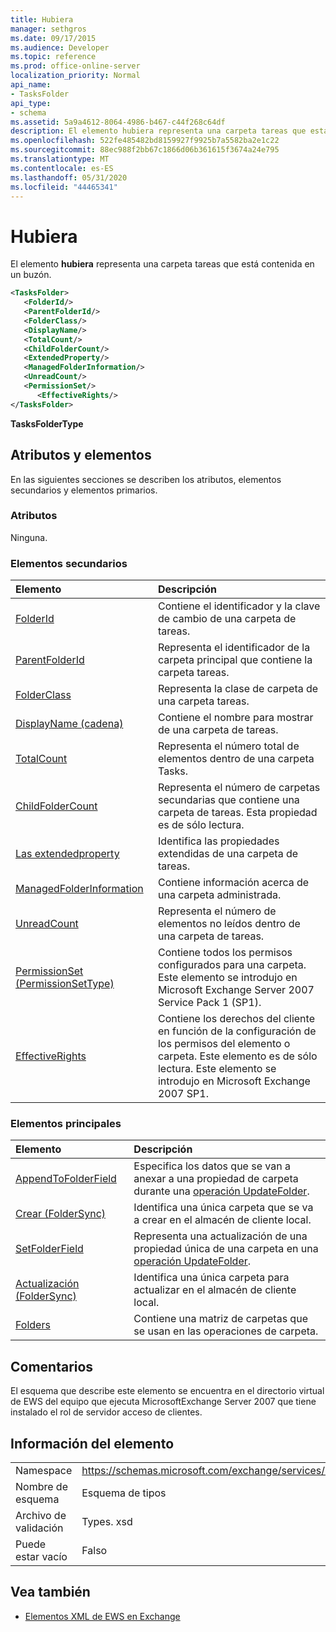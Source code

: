 ```yaml
---
title: Hubiera
manager: sethgros
ms.date: 09/17/2015
ms.audience: Developer
ms.topic: reference
ms.prod: office-online-server
localization_priority: Normal
api_name:
- TasksFolder
api_type:
- schema
ms.assetid: 5a9a4612-8064-4986-b467-c44f268c64df
description: El elemento hubiera representa una carpeta tareas que está contenida en un buzón.
ms.openlocfilehash: 522fe485482bd8159927f9925b7a5582ba2e1c22
ms.sourcegitcommit: 88ec988f2bb67c1866d06b361615f3674a24e795
ms.translationtype: MT
ms.contentlocale: es-ES
ms.lasthandoff: 05/31/2020
ms.locfileid: "44465341"
---
```

# <a name="tasksfolder"></a>Hubiera

El elemento **hubiera** representa una carpeta tareas que está contenida en un buzón. 
  
```xml
<TasksFolder>
   <FolderId/>
   <ParentFolderId/>
   <FolderClass/>
   <DisplayName/>
   <TotalCount/>
   <ChildFolderCount/>
   <ExtendedProperty/>
   <ManagedFolderInformation/>
   <UnreadCount/>
   <PermissionSet/>
      <EffectiveRights/>
</TasksFolder>
```

**TasksFolderType**

## <a name="attributes-and-elements"></a>Atributos y elementos

En las siguientes secciones se describen los atributos, elementos secundarios y elementos primarios.
  
### <a name="attributes"></a>Atributos

Ninguna.
  
### <a name="child-elements"></a>Elementos secundarios

|**Elemento**|**Descripción**|
|:-----|:-----|
|[FolderId](folderid.md) <br/> |Contiene el identificador y la clave de cambio de una carpeta de tareas.  <br/> |
|[ParentFolderId](parentfolderid.md) <br/> |Representa el identificador de la carpeta principal que contiene la carpeta tareas.  <br/> |
|[FolderClass](folderclass.md) <br/> |Representa la clase de carpeta de una carpeta tareas.  <br/> |
|[DisplayName (cadena)](displayname-string.md) <br/> |Contiene el nombre para mostrar de una carpeta de tareas.  <br/> |
|[TotalCount](totalcount.md) <br/> |Representa el número total de elementos dentro de una carpeta Tasks.  <br/> |
|[ChildFolderCount](childfoldercount.md) <br/> |Representa el número de carpetas secundarias que contiene una carpeta de tareas. Esta propiedad es de sólo lectura.  <br/> |
|[Las extendedproperty](extendedproperty.md) <br/> |Identifica las propiedades extendidas de una carpeta de tareas.  <br/> |
|[ManagedFolderInformation](managedfolderinformation.md) <br/> |Contiene información acerca de una carpeta administrada.  <br/> |
|[UnreadCount](unreadcount.md) <br/> |Representa el número de elementos no leídos dentro de una carpeta de tareas.  <br/> |
|[PermissionSet (PermissionSetType)](permissionset-permissionsettype.md) <br/> |Contiene todos los permisos configurados para una carpeta. Este elemento se introdujo en Microsoft Exchange Server 2007 Service Pack 1 (SP1).  <br/> |
|[EffectiveRights](effectiverights.md) <br/> |Contiene los derechos del cliente en función de la configuración de los permisos del elemento o carpeta. Este elemento es de sólo lectura. Este elemento se introdujo en Microsoft Exchange 2007 SP1.  <br/> |
   
### <a name="parent-elements"></a>Elementos principales

|**Elemento**|**Descripción**|
|:-----|:-----|
|[AppendToFolderField](appendtofolderfield.md) <br/> |Especifica los datos que se van a anexar a una propiedad de carpeta durante una [operación UpdateFolder](updatefolder-operation.md).  <br/> |
|[Crear (FolderSync)](create-foldersync.md) <br/> |Identifica una única carpeta que se va a crear en el almacén de cliente local.  <br/> |
|[SetFolderField](setfolderfield.md) <br/> |Representa una actualización de una propiedad única de una carpeta en una [operación UpdateFolder](updatefolder-operation.md).  <br/> |
|[Actualización (FolderSync)](update-foldersync.md) <br/> |Identifica una única carpeta para actualizar en el almacén de cliente local.  <br/> |
|[Folders](folders-ex15websvcsotherref.md) <br/> |Contiene una matriz de carpetas que se usan en las operaciones de carpeta.  <br/> |
   
## <a name="remarks"></a>Comentarios

El esquema que describe este elemento se encuentra en el directorio virtual de EWS del equipo que ejecuta MicrosoftExchange Server 2007 que tiene instalado el rol de servidor acceso de clientes.
  
## <a name="element-information"></a>Información del elemento

|||
|:-----|:-----|
|Namespace  <br/> |https://schemas.microsoft.com/exchange/services/2006/types  <br/> |
|Nombre de esquema  <br/> |Esquema de tipos  <br/> |
|Archivo de validación  <br/> |Types. xsd  <br/> |
|Puede estar vacío  <br/> |Falso  <br/> |
   
## <a name="see-also"></a>Vea también

- [Elementos XML de EWS en Exchange](ews-xml-elements-in-exchange.md)

